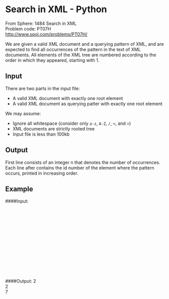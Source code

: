 Search in XML - Python
======================

From Sphere: 1484 Search in XML  
Problem code: PT07H  
http://www.spoj.com/problems/PT07H/  

We are given a valid XML document and a querying pattern of XML,
and are expected to find all occurrences of the pattern in the text of XML documents.
All elements of the XML tree are numbered according to the order in which they appeared,
starting with 1.


Input
-----
There are two parts in the input file:
- A valid XML document with exactly one root element
- A valid XML document as querying patter with exactly one root element

We may assume:
- Ignore all whitespace (consider only `a-z`, `A-Z`, `/`, `<`, and `>`)
- XML documents are strictly rooted tree
- Input file is less than 100kb

Output
------
First line consists of an integer n that denotes the number of occurrences.
Each line after contains the id number of the element where the pattern occurs,
printed in increasing order.

Example
-------
####Input:
    <THU>  
    	<Team>  
    		<ACRush></ACRush>  
    		<Jelly></Jelly>  
    		<Cooly></Cooly>  
    	</Team>  
    	<JiaJia>  
    		<Team>  
    			<Ahyangyi></Ahyangyi>  
    			<Dragon></Dragon>  
    			<Cooly><Amber></Amber></Cooly>  
    		</Team>  
    	</JiaJia>  
    </THU>  
    <Team><Cooly></Cooly></Team>

####Output:
    2  
    2  
    7  

